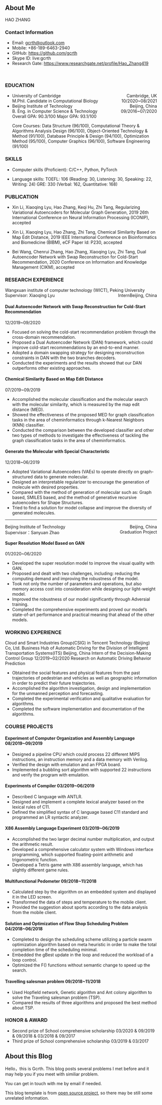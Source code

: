 ## About Me

HAO ZHANG

### Contact Information

* Email: gcrth@outlook.com
* Mobile: +86-189-6463-2940
* GitHub: https://github.com/gcrth
* Skype ID: live:gcrth
* Research Gate: https://www.researchgate.net/profile/Hao_Zhang419

<div>
<div style="float:left"></div>
<div style="float:right"></div>
</div>
</br>

### EDUCATION

* <div>
  <div style="float:left">University of Cambridge</div>
  <div style="float:right">Cambridge, UK</div>
  </div>
  </br>
  <div>
  <div style="float:left">M.Phil. Candidate in Computational Biology</div>
  <div style="float:right">10/2020~08/2021</div>
  </div>
  </br>

* <div>
  <div style="float:left">Beijing Institute of Technology</div>
  <div style="float:right">Beijing, China</div>
  </div>
  </br>
  <div>
  <div style="float:left">B. Eng. in Computer Science & Technology</div>
  <div style="float:right">09/2016~07/2020</div>
  </div>
  </br>
  Overall GPA: 90.3/100  Major GPA: 93.1/100

  Core Courses: Data Structure (96/100), Computational Theory & Algorithms Analysis Design (96/100), Object-Oriented Technology & Method (91/100), Database Principle & Design (94/100), Optimization Method (95/100), Computer Graphics (96/100), Software Engineering (91/100)

### SKILLS

* Computer skills (Proficient): C/C++, Python, PyTorch

* Language skills: TOEFL: 106 (Reading: 30, Listening: 30, Speaking: 22, Writing: 24)
GRE: 330 (Verbal: 162, Quantitative: 168)

### PUBLICATION

* Xin Li, Xiaoqing Lyu, Hao Zhang, Keqi Hu, Zhi Tang, Regularizing Variational Autoencoders for Molecular Graph Generation, 2019 26th International Conference on Neural Information Processing (ICONIP), accepted

* Xin Li, Xiaoqing Lyu, Hao Zhang, Zhi Tang, Chemical Similarity Based on Map Edit Distance, 2019 IEEE International Conference on Bioinformatics and Biomedicine (BIBM), eCF Paper Id: P230, accepted

* Bei Wang, Chenrui Zhang, Hao Zhang, Xiaoqing Lyu, Zhi Tang, Dual Autoencoder Network with Swap Reconstruction for Cold-Start Recommendation, 2020 Conference on Information and Knowledge Management (CIKM), accepted

### RESEARCH EXPERIENCE

<div>
<div style="float:left">Wangxuan institute of computer technology (WICT), Peking University</div>
<div style="float:right">Beijing, China</div>
</div>
</br>
<div>
<div style="float:left">Supervisor: Xiaoqing Lyu</div>
<div style="float:right">Intern</div>
</div>
</br>

#### Dual Autoencoder Network with Swap Reconstruction for Cold-Start Recommendation

12/2019~09/2020

* Focused on solving the cold-start recommendation problem through the cross-domain recommendation.
* Proposed a Dual Autoencoder Network (DAN) framework, which could improve cold-start recommendations by an end-to-end manner.
* Adopted a domain swapping strategy for designing reconstruction constraints in DAN with the two branches decoders.
* Conducted the experiments and the results showed that our DAN outperforms other existing approaches.

#### Chemical Similarity Based on Map Edit Distance

07/2019~09/2019

* Accomplished the molecular classification and the molecular search with the molecular similarity, which is measured by the map edit distance (MED).
* Showed the effectiveness of the proposed MED for graph classification tasks in the area of cheminformatics through k-Nearest Neighbors (KNN) classifier.
* Conducted the comparison between the developed classifier and other two types of methods to investigate the effectiveness of tackling the graph classification tasks in the area of cheminformatics.

#### Generate the Molecular with Special Characteristic

12/2018~06/2019

* Adopted Variational Autoencoders (VAEs) to operate directly on graph-structured data to generate molecular.
* Designed an interpretable regularizer to encourage the generation of molecule with desired properties.
* Compared with the method of generation of molecular such as: Graph based, SMILES based, and the method of generative recursive autoencoders for Shape Structures.
* Tried to find a solution for model collapse and improve the diversity of generated molecules. 

***

<div>
<div style="float:left">Beijing Institute of Technology  </div>
<div style="float:right">Beijing, China</div>
</div>
</br>
<div>
<div style="float:left">Supervisor：Sanyuan Zhao</div>
<div style="float:right">Graduation Project</div>
</div>
</br>

#### Super Resolution Model Based on GAN

01/2020~06/2020

* Developed the super resolution model to improve the visual quality with GAN.
* Proposed and dealt with two challenges, including: reducing the computing demand and improving the robustness of the model.
* Took not only the number of parameters and operations, but also memory access cost into consideration while designing our light-weight model.
* Improved the robustness of our model significantly through Adversial training.
* Completed the comprehensive experiments and proved our model’s state-of-art performance and practical meaning that ahead of the other models. 

### WORKING EXPERIENCE

Cloud and Smart Industries Group(CSIG) in Tencent Technology (Beijing) Co, Ltd.
Business Hub of Automatic Driving for the Division of Intelligent Transportation Systems(ITS)     Beijing, China
Intern of the Decision-Making Control Group                                             12/2019~02/2020
Research on Automatic Driving Behavior Prediction
* Obtained the social features and physical features from the past trajectories of pedestrian and vehicles as well as geographic information in order to predict their future trajectories.
* Accomplished the algorithm investigation, design and implementation for the unmanned perception and forecasting.
* Completed the experimental verification and qualitative evaluation for algorithms.
* Completed the software implementation and documentation of the algorithms.

### COURSE PROJECTS

#### Experiment of Computer Organization and Assembly Language                               08/2019~09/2019
* Designed a pipeline CPU which could process 22 different MIPS instructions, an instruction memory and a data memory with Verilog.
* Verified the design with emulation and an FPGA board.
* Implemented a bubbling sort algorithm with supported 22 instructions and verify the program with emulation. 

#### Experiments of Compiler                                                               03/2019~06/2019
* Described C language with ANTLR.
* Designed and implement a complete lexical analyzer based on the lexical rules of C11.
* Defined the simplified syntax of C language based C11 standard and programmed an LR syntactic analyzer.

#### X86 Assembly Language Experiment                                                      03/2019~06/2019
* Accomplished the two larger decimal number multiplication, and output the arithmetic result.
* Developed a comprehensive calculator system with Windows interface programming, which supported floating-point arithmetic and trigonometric function.
* Developed a Tetris game with X86 assembly language, which has slightly different game rules.

#### Multifunctional Pedometer                                                             09/2018~11/2018
* Calculated step by the algorithm on an embedded system and displayed it in the LED screen.
* Transformed the data of steps and temperature to the mobile client.
* Provided the suggestion about sports according to the data analysis from the mobile client.

#### Solution and Optimization of Flow Shop Scheduling Problem                                04/2018~06/2018
* Completed to design the scheduling scheme utilizing a particle swarm optimization algorithm based on meta heuristic in order to make the total completion time of the scheduling minimal.
* Embedded the gBest update in the loop and reduced the workload of a loop control.
* Optimized the F() functions without semantic change to speed up the search.

#### Travelling salesman problem                                                           09/2018~11/2018
* Used Hopfield network, Genetic algorithm and Ant colony algorithm to solve the Traveling salesman problem (TSP).
* Compared the results of three algorithms and proposed the best method about TSP.

### HONOR & AWARD

* Second prize of School comprehensive scholarship           03/2020 & 09/2019 & 09/2018 & 03/2018 & 09/2017
* Third prize of School comprehensive scholarship                                       03/2019 & 03/2017

## About this Blog

Hello，this is Gcrth. This blog posts several problems I met before and it may help you if you meet with similiar problem.

You can get in touch with me by email if needed.

This blog template is from [open source project](https://github.com/Huxpro/huxpro.github.io), so there may be still some unrelated information.
